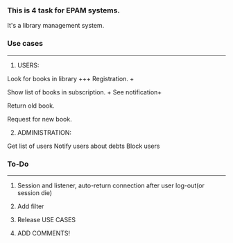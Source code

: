 ### This is 4 task for EPAM systems.

It's a library management system.

### Use cases
-------------------
1) USERS:

Look for books in library +++
Registration. +


Show list of books in subscription. +
See notification+

Return old book.

Request for new book.




2) ADMINISTRATION:

Get list of users
Notify users about debts
Block users


### To-Do
------------------
1) Session and listener, auto-return connection after user log-out(or session die)

2) Add filter

5) Release USE CASES

7) ADD COMMENTS!

